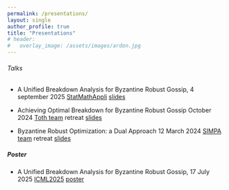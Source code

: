 ```yaml
---
permalink: /presentations/
layout: single
author_profile: true
title: "Presentations"
# header:
#   overlay_image: /assets/images/ardon.jpg
---
```


###### Talks

- A Unified Breakdown Analysis for Byzantine Robust Gossip, 
4 september 2025
[StatMathAppli](https://statmathappli.mathnum.inrae.fr)
[slides](/assets/files/Renaud_StatMathAppli_2025_condensee.pdf)

- Achieving Optimal Breakdown for Byzantine Robust Gossip
October 2024
[Toth team](https://team.inria.fr/thoth/) retreat
[slides](/assets/files/thoth_october_2024.pdf)

- Byzantine Robust Optimization: a Dual Approach
12 March 2024
[SIMPA team](https://cmap.ip-paris.fr/recherche/decision-et-donnees/simpas) retreat
[slides](/assets/files/Flash_talk_SIMPA.pdf)

##### Poster

- A Unified Breakdown Analysis for Byzantine Robust Gossip,
17 July 2025
[ICML2025](https://icml.cc)
[poster](/assets/files/poster_ICML25.pdf)